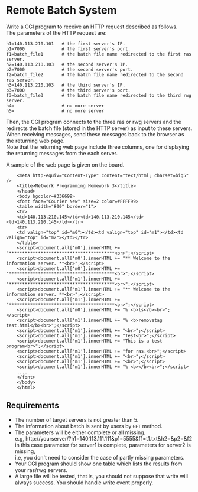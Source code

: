 # Remote Batch System

Write a CGI program to receive an HTTP request described as follows.<br>
The parameters of the HTTP request are:

    h1=140.113.210.101   # the first server's IP.
    p1=7000              # the first server's port.
    f1=batch_file1       # the batch file name redirected to the first ras server.
    h2=140.113.210.103   # the second server's IP.
    p2=7000              # the second server's port.
    f2=batch_file2       # the batch file name redirected to the second ras server.
    h3=140.113.210.103   # the third server's IP.
    p3=7000              # the third server's port.
    f3=batch_file3       # the batch file name redirected to the third rwg server.
    h4=                  # no more server
    h5=                  # no more server

Then, the CGI program connects to the three ras or rwg servers and the redirects the batch file (stored in the HTTP server) as input to these servers.<br>
When receiving messages, send these messages back to the browser as the returning web page.<br>
Note that the returning web page include three columns, one for displaying the returning messages from the each server.

A sample of the web page is given on the board.

        <meta http-equiv="Content-Type" content="text/html; charset=big5" />
        <title>Network Programming Homework 3</title>
        </head>
        <body bgcolor=#336699>
        <font face="Courier New" size=2 color=#FFFF99>
        <table width="800" border="1">
        <tr>
        <td>140.113.210.145</td><td>140.113.210.145</td><td>140.113.210.145</td></tr>
        <tr>
        <td valign="top" id="m0"></td><td valign="top" id="m1"></td><td valign="top" id="m2"></td></tr>
        </table>
        <script>document.all['m0'].innerHTML += "****************************************<br>";</script>
        <script>document.all['m0'].innerHTML += "** Welcome to the information server. **<br>";</script>
        <script>document.all['m0'].innerHTML += "****************************************<br>";</script>
        <script>document.all['m1'].innerHTML += "****************************************<br>";</script>
        <script>document.all['m1'].innerHTML += "** Welcome to the information server. **<br>";</script>
        <script>document.all['m1'].innerHTML += "****************************************<br>";</script>
        <script>document.all['m0'].innerHTML += "% <b>ls</b><br>";</script>
        <script>document.all['m1'].innerHTML += "% <b>removetag test.html</b><br>";</script>
        <script>document.all['m1'].innerHTML += "<br>";</script>
        <script>document.all['m1'].innerHTML += "Test<br>";</script>
        <script>document.all['m1'].innerHTML += "This is a test program<br>";</script>
        <script>document.all['m1'].innerHTML += "for ras.<br>";</script>
        <script>document.all['m1'].innerHTML += "<br>";</script>
        <script>document.all['m1'].innerHTML += "<br>";</script>
        <script>document.all['m1'].innerHTML += "% <b></b><br>";</script>
        ....
        </font>
        </body>
        </html>

## Requirements

* The number of target servers is not greater than 5.
* The information about batch is sent by users by ``GET`` method.
* The parameters will be either complete or all missing.<br>
    e.g, http://yourserver/?h1=140.113.111.111&p1=5555&f1=t1.txt&h2=&p2=&f2
    in this case parameter for server1 is complete, parameters for server2 is missing,<br> 
    i.e, you don't need to consider the case of partly missing parameters.
* Your CGI program should show one table which lists the results from your ras/rwg servers.
* A large file will be tested, that is, you should not suppose that write will always success. You should handle write event properly.
